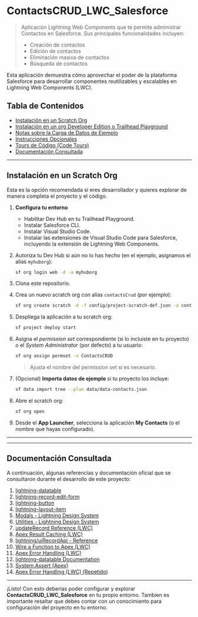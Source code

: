 # ContactsCRUD_LWC_Salesforce

> Aplicación Lightning Web Components que te permite administrar Contactos en Salesforce. Sus principales funcionalidades incluyen:  
> - Creación de contactos  
> - Edición de contactos  
> - Eliminación masiva de contactos  
> - Búsqueda de contactos  

Esta aplicación demuestra cómo aprovechar el poder de la plataforma Salesforce para desarrollar componentes reutilizables y escalables en Lightning Web Components (LWC).

## Tabla de Contenidos

- [Instalación en un Scratch Org](#instalación-en-un-scratch-org)  
- [Instalación en un org Developer Edition o Trailhead Playground](#instalación-en-un-org-developer-edition-o-trailhead-playground)  
- [Notas sobre la Carga de Datos de Ejemplo](#notas-sobre-la-carga-de-datos-de-ejemplo)  
- [Instrucciones Opcionales](#instrucciones-opcionales)  
- [Tours de Código (Code Tours)](#tours-de-código-code-tours)
- [Documentación Consultada](#documentación-consultada)

---

## Instalación en un Scratch Org

Esta es la opción recomendada si eres desarrollador y quieres explorar de manera completa el proyecto y el código.

1. **Configura tu entorno**   
    - Habilitar Dev Hub en tu Trailhead Playground.  
    - Instalar Salesforce CLI.  
    - Instalar Visual Studio Code.  
    - Instalar las extensiones de Visual Studio Code para Salesforce, incluyendo la extensión de Lightning Web Components.

2. Autoriza tu Dev Hub si aún no lo has hecho (en el ejemplo, asignamos el alias `myhuborg`):

    ```bash
    sf org login web -d -a myhuborg
    ```

3. Clona este repositorio.

4. Crea un nuevo scratch org con alias `contactsCrud` (por ejemplo):

    ```bash
    sf org create scratch -d -f config/project-scratch-def.json -a contactsCrud
    ```

5. Despliega la aplicación a tu scratch org:

    ```bash
    sf project deploy start
    ```

6. Asigna el *permission set* correspondiente (si lo incluiste en tu proyecto) o el *System Administrator* (por defecto) a tu usuario:

    ```bash
    sf org assign permset -n ContactsCRUD
    ```
    > Ajusta el nombre del permission set si es necesario.

7. (Opcional) **Importa datos de ejemplo** si tu proyecto los incluye:

    ```bash
    sf data import tree --plan data/data-contacts.json  
    ```

8. Abre el scratch org:

    ```bash
    sf org open
    ```


9. Desde el **App Launcher**, selecciona la aplicación **My Contacts** (o el nombre que hayas configurado).

---

---

## Documentación Consultada

A continuación, algunas referencias y documentación oficial que se consultaron durante el desarrollo de este proyecto:

1. [lightning-datatable](https://developer.salesforce.com/docs/component-library/bundle/lightning-datatable)  
2. [lightning-record-edit-form](https://developer.salesforce.com/docs/component-library/bundle/lightning-record-edit-form)  
3. [lightning-button](https://developer.salesforce.com/docs/component-library/bundle/lightning-button)  
4. [lightning-layout-item](https://developer.salesforce.com/docs/component-library/bundle/lightning-layout-item)  
5. [Modals - Lightning Design System](https://www.lightningdesignsystem.com/components/modals/)  
6. [Utilities - Lightning Design System](https://www.lightningdesignsystem.com/utilities)  
7. [updateRecord Reference (LWC)](https://developer.salesforce.com/docs/platform/lwc/guide/reference-update-record.html)  
8. [Apex Result Caching (LWC)](https://developer.salesforce.com/docs/platform/lwc/guide/apex-result-caching.html)  
9. [lightning/uiRecordApi - Reference](https://developer.salesforce.com/docs/platform/lwc/guide/reference-lightning-ui-api-record.html)  
10. [Wire a Function to Apex (LWC)](https://developer.salesforce.com/docs/platform/lwc/guide/apex-wire-method.html)  
11. [Apex Error Handling (LWC)](https://developer.salesforce.com/docs/platform/lwc/guide/apex-error-handling.html)  
12. [lightning-datatable Documentation](https://developer.salesforce.com/docs/component-library/bundle/lightning-datatable/documentation)  
13. [System.Assert (Apex)](https://developer.salesforce.com/docs/atlas.en-us.apexref.meta/apexref/apex_class_System_Assert.htm)  
14. [Apex Error Handling (LWC) (Repetido)](https://developer.salesforce.com/docs/platform/lwc/guide/apex-error-handling.html)  

---

¡Listo! Con esto deberías poder configurar y explorar **ContactsCRUD_LWC_Salesforce** en tu propio entorno. Tambien es importante resaltar que debes contar con un conocimiento para configuración del proyecto en tu entorno.
